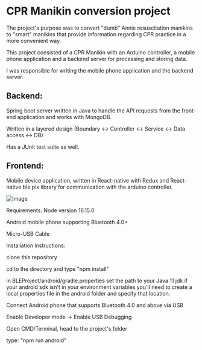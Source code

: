 # CPR Manikin conversion project

The project's purpose was to convert "dumb" Annie resuscitation manikins to "smart" manikins that provide information regarding CPR practice in a more convenient way.

This project consisted of a CPR Manikin with an Arduino controller, a mobile phone application and a backend server for processing and storing data.


I was responsible for writing the mobile phone application and the backend server.

## Backend:

Spring boot server written in Java to handle the API requests from the front-end application and works with MongoDB.

Written in a layered design (Boundary <-> Controller <-> Service <-> Data access <-> DB)

Has a JUnit test suite as well.


## Frontend:

Mobile device application, written in React-native with Redux and React-native ble plx library for communication with the arduino controller.

![image](https://user-images.githubusercontent.com/17098942/207594304-c7815a72-891b-45cc-9400-3aaa86ca7afe.png)



Requirements:
Node version 16.15.0

Android mobile phone supporting Bluetooth 4.0+

Micro-USB Cable


Installation instructions:

clone this repository

cd to the directory and type "npm install"

in BLEProject/android/gradle.properties set the path to your Java 11 jdk
if your android sdk isn't in your environment variables you'll need to create a local properties file in the android folder and specify that location.

Connect Android phone that supports Bluetooth 4.0 and above via USB

Enable Developer mode -> Enable USB Debugging

Open CMD/Terminal, head to the project's folder

type: "npm run android"
